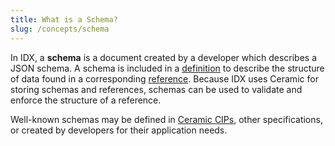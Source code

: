 ```yaml
---
title: What is a Schema?
slug: /concepts/schema
---
```


In IDX, a **schema** is a document created by a developer which describes a JSON schema. A schema is included in a [definition](core-concepts-definitions.md) to describe the structure of data found in a corresponding [reference](core-concepts-references.md). Because IDX uses Ceramic for storing schemas and references, schemas can be used to validate and enforce the structure of a reference.


Well-known schemas may be defined in [Ceramic CIPs](), other specifications, or created by developers for their application needs.
